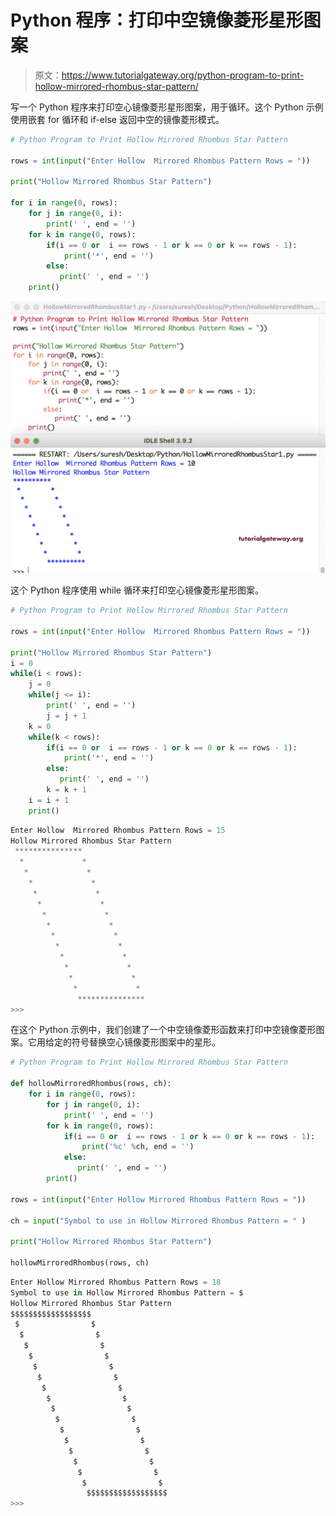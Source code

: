 # Python 程序：打印中空镜像菱形星形图案

> 原文：<https://www.tutorialgateway.org/python-program-to-print-hollow-mirrored-rhombus-star-pattern/>

写一个 Python 程序来打印空心镜像菱形星形图案，用于循环。这个 Python 示例使用嵌套 for 循环和 if-else 返回中空的镜像菱形模式。

```py
# Python Program to Print Hollow Mirrored Rhombus Star Pattern

rows = int(input("Enter Hollow  Mirrored Rhombus Pattern Rows = "))

print("Hollow Mirrored Rhombus Star Pattern") 

for i in range(0, rows):
    for j in range(0, i):
        print(' ', end = '')
    for k in range(0, rows):
        if(i == 0 or  i == rows - 1 or k == 0 or k == rows - 1):
            print('*', end = '')
        else:
           print(' ', end = '') 
    print()
```

![Python Program to Print Hollow Mirrored Rhombus Star Pattern 1](img/ca0db1f64dde4f2878a3fe5b68a1bb21.png)

这个 Python 程序使用 while 循环来打印空心镜像菱形星形图案。

```py
# Python Program to Print Hollow Mirrored Rhombus Star Pattern

rows = int(input("Enter Hollow  Mirrored Rhombus Pattern Rows = "))

print("Hollow Mirrored Rhombus Star Pattern") 
i = 0
while(i < rows):
    j = 0
    while(j <= i):
        print(' ', end = '')
        j = j + 1
    k = 0
    while(k < rows):
        if(i == 0 or  i == rows - 1 or k == 0 or k == rows - 1):
            print('*', end = '')
        else:
           print(' ', end = '')
        k = k + 1
    i = i + 1
    print()
```

```py
Enter Hollow  Mirrored Rhombus Pattern Rows = 15
Hollow Mirrored Rhombus Star Pattern
 ***************
  *             *
   *             *
    *             *
     *             *
      *             *
       *             *
        *             *
         *             *
          *             *
           *             *
            *             *
             *             *
              *             *
               ***************
>>> 
```

在这个 Python 示例中，我们创建了一个中空镜像菱形函数来打印中空镜像菱形图案。它用给定的符号替换空心镜像菱形图案中的星形。

```py
# Python Program to Print Hollow Mirrored Rhombus Star Pattern

def hollowMirroredRhombus(rows, ch):
    for i in range(0, rows):
        for j in range(0, i):
            print(' ', end = '')
        for k in range(0, rows):
            if(i == 0 or  i == rows - 1 or k == 0 or k == rows - 1):
                print('%c' %ch, end = '')
            else:
               print(' ', end = '') 
        print()

rows = int(input("Enter Hollow Mirrored Rhombus Pattern Rows = "))

ch = input("Symbol to use in Hollow Mirrored Rhombus Pattern = " )

print("Hollow Mirrored Rhombus Star Pattern") 

hollowMirroredRhombus(rows, ch)
```

```py
Enter Hollow Mirrored Rhombus Pattern Rows = 18
Symbol to use in Hollow Mirrored Rhombus Pattern = $
Hollow Mirrored Rhombus Star Pattern
$$$$$$$$$$$$$$$$$$
 $                $
  $                $
   $                $
    $                $
     $                $
      $                $
       $                $
        $                $
         $                $
          $                $
           $                $
            $                $
             $                $
              $                $
               $                $
                $                $
                 $$$$$$$$$$$$$$$$$$
>>> 
```